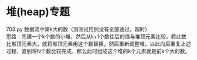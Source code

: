 # 堆(heap)专题  
703.py 数据流中第k大的数（测测试用例没有全部通过，超时）   
思路：先建一个k个数的小堆，然后从k+1个数往后的值与堆顶元素比较，若此数比堆顶元素大，就将堆顶元素用这个数替换，然后重新调整堆，以此向后重复上述过程，直到将N个数比较完成，那么此时组成这个堆的k个元素就是前k个大的数。
